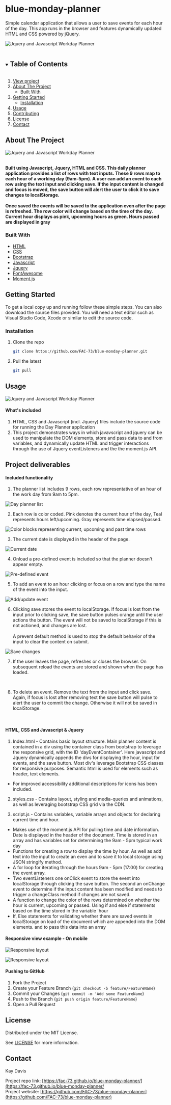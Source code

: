 # blue-monday-planner
Simple calendar application that allows a user to save events for each hour of the day. This app runs in the browser and features dynamically updated HTML and CSS powered by jQuery.



![Jquery and Javascript Workday Planner](https://github.com/FAC-73/blue-monday-planner/blob/main/Assets/Images/Calendar.png?raw=true "Jquery and Javascript Workday Planner")

<!-- TABLE OF CONTENTS -->
<details open="open">
  <summary><h2 style="display: inline-block">Table of Contents</h2></summary>
  <ol>
     <li>
      <a href="https://fac-73.github.io/blue-monday-planner/">View project</a></li>
    <li>
      <a href="#about-the-project">About The Project</a>
      <ul>
        <li><a href="#built-with">Built With</a></li>
      </ul>
    </li>
    <li>
      <a href="#getting-started">Getting Started</a>
      <ul>
        <li><a href="#installation">Installation</a></li>
      </ul>
    </li>
    <li><a href="#usage">Usage</a></li>
    <li><a href="#contributing">Contributing</a></li>
    <li><a href="#license">License</a></li>
    <li><a href="#contact">Contact</a></li>
  </ol>
</details>


<!-- ABOUT THE PROJECT -->
## About The Project

![Jquery and Javascript Workday Planner](https://github.com/FAC-73/blue-monday-planner/blob/main/Assets/Images/initialScreen.png?raw=true "Jquery and Javascript Workday Planner")
<br><br>

**Built using Javascript, Jquery, HTML and CSS. This daily planner application provides a list of rows with text inputs. These 9 rows map to each hour of a working day (9am-5pm). A user can add an event to each row using the text input and clicking save. If the input content is changed and focus is moved, the save button will alert the user to click it to save changes to localStorage. <br><br> Once saved the events will be saved to the application even after the page is refreshed. The row color will change based on the time of the day. Current hour displays as pink, upcoming hours as green. Hours passed are displayed in gray**


### Built With

* [HTML](https://www.w3schools.com/)
* [CSS](https://www.w3schools.com/)
* [Bootstrap](https://getbootstrap.com/docs/4.3/getting-started/introduction/)
* [Javascript](https://www.w3schools.com/)
* [Jquery](https://jquery.com/)
* [FontAwesome](https://fontawesome.com/)
* [Moment.js](https://momentjs.com/)



<!-- GETTING STARTED -->
## Getting Started

To get a local copy up and running follow these simple steps. You can also download the source files provided. You will need a text editor such as Visual Studio Code, Xcode or similar to edit the source code.

### Installation

1. Clone the repo
   ```sh
   git clone https://github.com/FAC-73/blue-monday-planner.git
   ```

2. Pull the latest
   ```sh
   git pull
   ```


<!-- USAGE EXAMPLES -->
## Usage

![Jquery and Javascript Workday Planner](https://github.com/FAC-73/blue-monday-planner/blob/main/Assets/Images/Calendar.png?raw=true  "Jquery and Javascript Workday Planner")

#### What's included
1. HTML, CSS and Javascript (incl. Jquery) files include the source code for running the Day Planner application
2. This project demonstrates ways in which javavscript and jquery can be used to manipulate the DOM elements, store and pass data to and from variables, and dynamically update HTML and trigger interactions through the use of Jquery eventListeners and the the moment.js API. 


## Project deliverables

#### Included functionality
1. The planner list includes 9 rows, each row representative of an hour of the work day from 9am to 5pm. 

![Day planner list](https://github.com/FAC-73/blue-monday-planner/blob/main/Assets/Images/initialScreen.png?raw=true "Day planner list")
<br>

2. Each row is color coded. Pink denotes the current hour of the day, Teal represents hours left/upcoming. Gray represents time elapsed/passed.

![Color blocks representing current, upcoming and past time rows](https://github.com/FAC-73/blue-monday-planner/blob/main/Assets/Images/colorCodes.png?raw=true "Color blocks representing current, upcoming and past time rows")
<br>

3. The current date is displayed in the header of the page.

![Current date](https://github.com/FAC-73/blue-monday-planner/blob/main/Assets/Images/initialScreen.png?raw=true "Current date")
<br>

4. Onload a pre-defined event is included so that the planner doesn't appear empty. 

![Pre-defined event](https://github.com/FAC-73/blue-monday-planner/blob/main/Assets/Images/initialScreen.png?raw=true "Pre-defined event")
<br>

5. To add an event to an hour clicking or focus on a row and type the name of the event into the input. 

![Add/update event](https://github.com/FAC-73/blue-monday-planner/blob/main/Assets/Images/FocusAhead.png?raw=true "Add/update event")
<br>

6. Clicking save stores the event to localStorage. If focus is lost from the input prior to clicking save, the save button pulses orange until the user actions the button. The event will not be saved to localStorage if this is not actioned, and changes are lost. <br><br>A prevent default method is used to stop the default behavior of the input to clear the content on submit.

![Save changes](https://github.com/FAC-73/blue-monday-planner/blob/main/Assets/Images/saveUpdatePrompt.png?raw=true "Save changes")
<br>

7. If the user leaves the page, refreshes or closes the browser. On subsequent reload the events are stored and shown when the page has loaded. 
<br>

8. To delete an event. Remove the text from the input and click save. Again, if focus is lost after removing text the save button will pulse to alert the user to commit the change. Otherwise it will not be saved in localStorage. 
<br>


#### HTML, CSS and Javascript & Jquery
1. Index.html - Contains basic layout structure. Main planner content is contained in a div using the container class from bootstrap to leverage the responsive grid, with the ID 'dayEventContainer'. Here javascript and Jquery dynamically appends the divs for displaying the hour, input for events, and the save button. 
Most div's leverage Bootstrap CSS classes for responsive purposes.
Semantic html is used for elements such as header, text elements.  

- For improved accessibility additional descriptions for icons has been included. 

2. styles.css - Contains layout, styling and media-queries and animations, as well as leveraging bootstrap CSS grid via the CDN. 

3. script.js - Contains variables, variable arrays and objects for declaring current time and hour. 
- Makes use of the moment.js API for pulling time and date information. Date is displayed in the header of the document. Time is stored in an array and has variables set for determining the 9am - 5pm typical work day 
- Functions for creating a row to display the time by hour. As well as add text into the input to create an even and to save it to local storage using JSON stringify method. 
- A for loop for iterating through the hours 9am - 5pm (17:00) for creating the event array.
- Two eventListeners one onClick event to store the event into localStorage through clicking the save button. The second an onChange event to determine if the input content has been modified and needs to trigger a changeClass method if changes are not saved. 
- A function to change the color of the rows determined on whether the hour is current, upcoming or passed. Using if and else if statements based on the time stored in the variable 'hour
- If, Else statements for validating whether there are saved events in localStorage on load of the document which are appended into the DOM elements. and to pass this data into an array


#### Responsive view example - On mobile
![Responsive layout](https://github.com/FAC-73/blue-monday-planner/blob/main/Assets/Images/Mobile1.png?raw=true "Responsive views")

![Responsive layout](https://github.com/FAC-73/blue-monday-planner/blob/main/Assets/Images/MobileInput.PNG?raw=true "Responsive views")


#### Pushing to GitHub

1. Fork the Project
2. Create your Feature Branch (`git checkout -b feature/FeatureName`)
3. Commit your Changes (`git commit -m 'Add some FeatureName`)
4. Push to the Branch (`git push origin feature/FeatureName`)
5. Open a Pull Request



<!-- LICENSE -->
## License

Distributed under the MIT License. 

See [LICENSE](https://github.com/FAC-73/blue-monday-planner/blob/main/LICENSE) for more information.



<!-- CONTACT -->
## Contact

Kay Davis

Project repo link: [https://fac-73.github.io/blue-monday-planner/](https://fac-73.github.io/blue-monday-planner/
<br>
Project website: [https://github.com/FAC-73/blue-monday-planner](https://github.com/FAC-73/blue-monday-planner)
